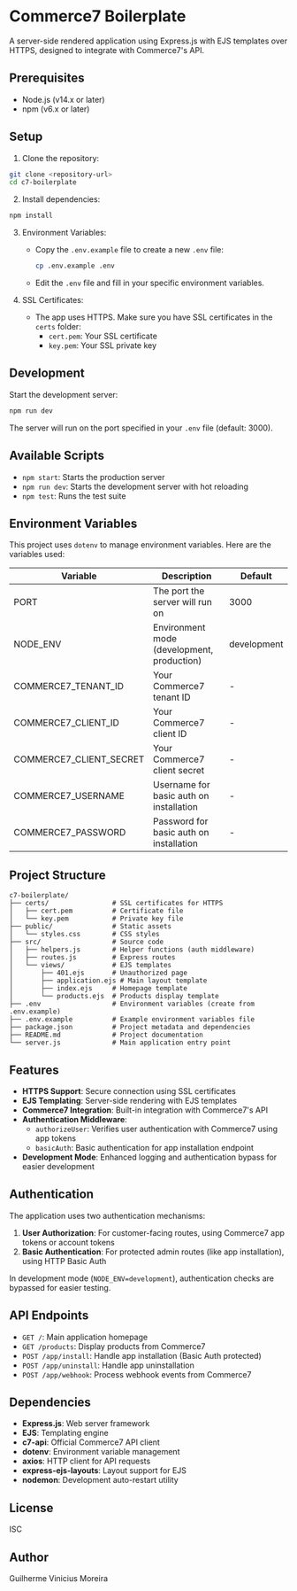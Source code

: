 # Commerce7 Boilerplate

A server-side rendered application using Express.js with EJS templates over HTTPS, designed to integrate with Commerce7's API.

## Prerequisites

- Node.js (v14.x or later)
- npm (v6.x or later)

## Setup

1. Clone the repository:
```bash
git clone <repository-url>
cd c7-boilerplate
```

2. Install dependencies:
```bash
npm install
```

3. Environment Variables:
   - Copy the `.env.example` file to create a new `.env` file:
     ```bash
     cp .env.example .env
     ```
   - Edit the `.env` file and fill in your specific environment variables.

4. SSL Certificates:
   - The app uses HTTPS. Make sure you have SSL certificates in the `certs` folder:
     - `cert.pem`: Your SSL certificate
     - `key.pem`: Your SSL private key

## Development

Start the development server:
```bash
npm run dev
```

The server will run on the port specified in your `.env` file (default: 3000).

## Available Scripts

- `npm start`: Starts the production server
- `npm run dev`: Starts the development server with hot reloading
- `npm test`: Runs the test suite

## Environment Variables

This project uses `dotenv` to manage environment variables. Here are the variables used:

| Variable | Description | Default |
|----------|-------------|---------|
| PORT | The port the server will run on | 3000 |
| NODE_ENV | Environment mode (development, production) | development |
| COMMERCE7_TENANT_ID | Your Commerce7 tenant ID | - |
| COMMERCE7_CLIENT_ID | Your Commerce7 client ID | - |
| COMMERCE7_CLIENT_SECRET | Your Commerce7 client secret | - |
| COMMERCE7_USERNAME | Username for basic auth on installation | - |
| COMMERCE7_PASSWORD | Password for basic auth on installation | - |

## Project Structure

```
c7-boilerplate/
├── certs/                # SSL certificates for HTTPS
│   ├── cert.pem          # Certificate file
│   └── key.pem           # Private key file
├── public/               # Static assets
│   └── styles.css        # CSS styles
├── src/                  # Source code
│   ├── helpers.js        # Helper functions (auth middleware)
│   ├── routes.js         # Express routes
│   └── views/            # EJS templates
│       ├── 401.ejs       # Unauthorized page
│       ├── application.ejs # Main layout template
│       ├── index.ejs     # Homepage template
│       └── products.ejs  # Products display template
├── .env                  # Environment variables (create from .env.example)
├── .env.example          # Example environment variables file
├── package.json          # Project metadata and dependencies
├── README.md             # Project documentation
└── server.js             # Main application entry point
```

## Features

- **HTTPS Support**: Secure connection using SSL certificates
- **EJS Templating**: Server-side rendering with EJS templates
- **Commerce7 Integration**: Built-in integration with Commerce7's API
- **Authentication Middleware**: 
  - `authorizeUser`: Verifies user authentication with Commerce7 using app tokens
  - `basicAuth`: Basic authentication for app installation endpoint
- **Development Mode**: Enhanced logging and authentication bypass for easier development

## Authentication

The application uses two authentication mechanisms:

1. **User Authorization**: For customer-facing routes, using Commerce7 app tokens or account tokens
2. **Basic Authentication**: For protected admin routes (like app installation), using HTTP Basic Auth

In development mode (`NODE_ENV=development`), authentication checks are bypassed for easier testing.

## API Endpoints

- `GET /`: Main application homepage
- `GET /products`: Display products from Commerce7
- `POST /app/install`: Handle app installation (Basic Auth protected)
- `POST /app/uninstall`: Handle app uninstallation
- `POST /app/webhook`: Process webhook events from Commerce7

## Dependencies

- **Express.js**: Web server framework
- **EJS**: Templating engine
- **c7-api**: Official Commerce7 API client
- **dotenv**: Environment variable management
- **axios**: HTTP client for API requests
- **express-ejs-layouts**: Layout support for EJS
- **nodemon**: Development auto-restart utility

## License

ISC

## Author

Guilherme Vinicius Moreira